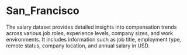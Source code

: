 # San_Francisco
The salary dataset provides detailed insights into compensation trends across various job roles, experience levels, company sizes, and work environments. It includes information such as job title, employment type, remote status, company location, and annual salary in USD.

